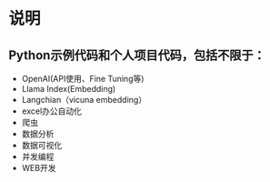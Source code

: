 # **说明**

## **Python示例代码和个人项目代码，包括不限于：**

- OpenAI(API使用、Fine Tuning等)
- Llama Index(Embedding)
- Langchian（vicuna embedding）
- excel办公自动化
- 爬虫
- 数据分析
- 数据可视化
- 并发编程
- WEB开发